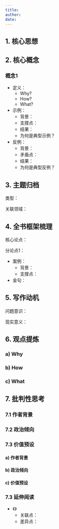 ```yaml
---
title: 
author:
date: 
---
```


## 1. 核心思想

## 2. 核心概念

### 概念1

- 定义：
  - Why?
  - How?
  - What?
- 示例：
  - 背景：
  - 支撑点：
  - 结果：
  - 为何是典型示例？
- 反例：
  - 背景：
  - 矛盾点：
  - 结果：
  - 为何是典型反例？

## 3. 主题归档

类型：

关联领域：

## 4. 全书框架梳理
  
核心论点：

分论点1：

- 案例：
  - 背景：
  - 支撑点：  
- 金句：  

## 5. 写作动机

问题意识：

现实意义：

## 6. 观点提炼

### a) Why

### b) How

### c) What

## 7. 批判性思考

### 7.1 作者背景

### 7.2 政治倾向

### 7.3 价值预设

#### a) 作者背景

#### b) 政治倾向

#### c) 价值预设

### 7.3 延伸阅读

- 《》
  - 关联点：
  - 差异点：
